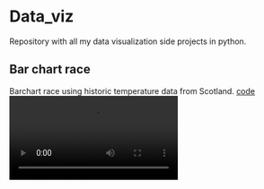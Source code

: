 # Data_viz
Repository with all my data visualization side projects in python.
## Bar chart race
Barchart race using historic temperature data from Scotland.
[code](https://github.com/maurocolapso/Data_viz/tree/main/bar-race-max-min-temp-Glasgow)
![](bar-race-max-min-temp-Glasgow/bar.mp4)
